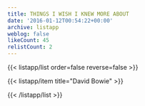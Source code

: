 ```yaml
---
title: THINGS I WISH I KNEW MORE ABOUT
date: '2016-01-12T00:54:22+00:00'
archive: listapp
weblog: false
likeCount: 45
relistCount: 2
---
```



{{< listapp/list order=false reverse=false >}}

   {{< listapp/item title="David Bowie" >}}

{{< /listapp/list >}}
